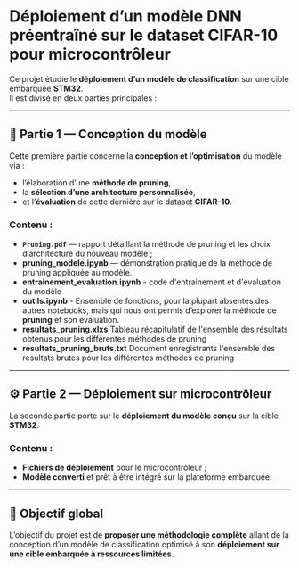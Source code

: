 # Déploiement d’un modèle DNN préentraîné sur le dataset CIFAR-10 pour microcontrôleur

Ce projet étudie le **déploiement d’un modèle de classification** sur une cible embarquée **STM32**.  
Il est divisé en deux parties principales :

---

## 🧠 Partie 1 — Conception du modèle

Cette première partie concerne la **conception et l’optimisation** du modèle via :
- l’élaboration d’une **méthode de pruning**,  
- la **sélection d’une architecture personnalisée**,  
- et l’**évaluation** de cette dernière sur le dataset **CIFAR-10**.

### Contenu :
- **`Pruning.pdf`** — rapport détaillant la méthode de pruning et les choix d’architecture du nouveau modèle ;  
- **pruning_modele.ipynb** — démonstration pratique de la méthode de pruning appliquée au modèle.
- **entrainement_evaluation.ipynb** - code d'entrainement et d'évaluation du modèle
- **outils.ipynb** - Ensemble de fonctions, pour la plupart absentes des autres notebooks, mais qui nous ont permis d’explorer la méthode de **pruning** et son évaluation.
- **resultats_pruning.xlxs** Tableau récapitulatif de l'ensemble des résultats obtenus pour les différentes méthodes de pruning
- **resultats_pruning_bruts.txt** Document enregistrants l'ensemble des résultats brutes pour les différentes méthodes de pruning
---

## ⚙️ Partie 2 — Déploiement sur microcontrôleur

La seconde partie porte sur le **déploiement du modèle conçu** sur la cible **STM32**.

### Contenu :
- **Fichiers de déploiement** pour le microcontrôleur ;  
- **Modèle converti** et prêt à être intégré sur la plateforme embarquée.

---

## 🧩 Objectif global

L’objectif du projet est de **proposer une méthodologie complète** allant de la conception d’un modèle de classification optimisé à son **déploiement sur une cible embarquée à ressources limitées**.
